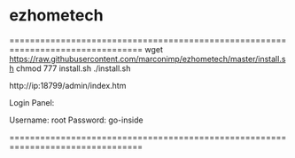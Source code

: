 # ezhometech
================================================================================
wget https://raw.githubusercontent.com/marconimp/ezhometech/master/install.sh
chmod 777 install.sh
./install.sh

http://ip:18799/admin/index.htm

Login Panel:

Username: root
Password: go-inside

================================================================================

